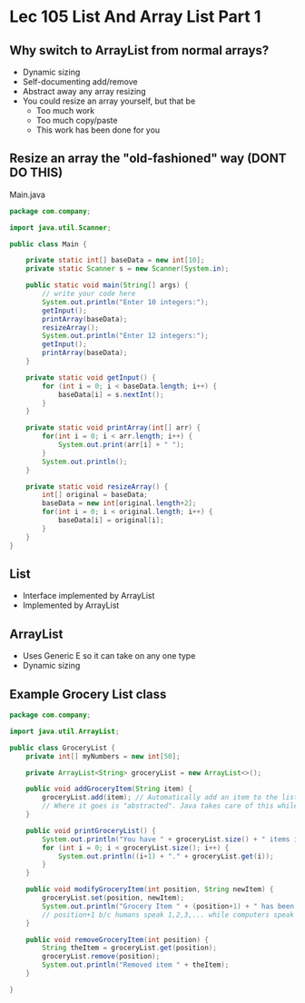 # Lec 105 List And Array List Part 1

## Why switch to ArrayList from normal arrays?
* Dynamic sizing
* Self-documenting add/remove
* Abstract away any array resizing
* You could resize an array yourself, but that be
  * Too much work
  * Too much copy/paste
  * This work has been done for you

## Resize an array the "old-fashioned" way (DONT DO THIS)
Main.java
```java
package com.company;

import java.util.Scanner;

public class Main {

    private static int[] baseData = new int[10];
    private static Scanner s = new Scanner(System.in);

    public static void main(String[] args) {
	    // write your code here
        System.out.println("Enter 10 integers:");
        getInput();
        printArray(baseData);
        resizeArray();
        System.out.println("Enter 12 integers:");
        getInput();
        printArray(baseData);
    }

    private static void getInput() {
        for (int i = 0; i < baseData.length; i++) {
            baseData[i] = s.nextInt();
        }
    }

    private static void printArray(int[] arr) {
        for(int i = 0; i < arr.length; i++) {
            System.out.print(arr[i] + " ");
        }
        System.out.println();
    }

    private static void resizeArray() {
        int[] original = baseData;
        baseData = new int[original.length+2];
        for(int i = 0; i < original.length; i++) {
            baseData[i] = original[i];
        }
    }
}
```

## List
* Interface implemented by ArrayList
* Implemented by ArrayList

## ArrayList
* Uses Generic E so it can take on any one type
* Dynamic sizing

## Example Grocery List class
```java
package com.company;

import java.util.ArrayList;

public class GroceryList {
    private int[] myNumbers = new int[50];

    private ArrayList<String> groceryList = new ArrayList<>();

    public void addGroceryItem(String item) {
        groceryList.add(item); // Automatically add an item to the list
        // Where it goes is "abstracted". Java takes care of this while you focus on the application.
    }

    public void printGroceryList() {
        System.out.println("You have " + groceryList.size() + " items in the grocery list.");
        for (int i = 0; i < groceryList.size(); i++) {
            System.out.println((i+1) + "." + groceryList.get(i));
        }
    }

    public void modifyGroceryItem(int position, String newItem) {
        groceryList.set(position, newItem);
        System.out.println("Grocery Item " + (position+1) + " has been modified.");
        // position+1 b/c humans speak 1,2,3,... while computers speak 0,1,2,...
    }

    public void removeGroceryItem(int position) {
        String theItem = groceryList.get(position);
        groceryList.remove(position);
        System.out.println("Removed item " + theItem);
    }

}
```
